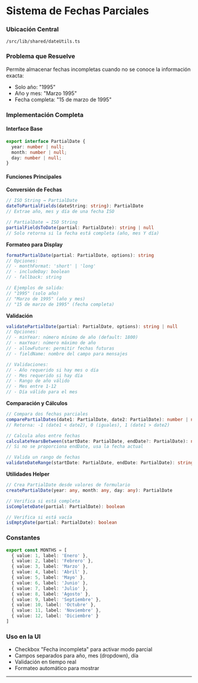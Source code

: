 # Sistema de Fechas Parciales

### Ubicación Central
`/src/lib/shared/dateUtils.ts`

### Problema que Resuelve
Permite almacenar fechas incompletas cuando no se conoce la información exacta:
- Solo año: "1995"
- Año y mes: "Marzo 1995"
- Fecha completa: "15 de marzo de 1995"

### Implementación Completa

#### Interface Base
```typescript
export interface PartialDate {
  year: number | null;
  month: number | null;
  day: number | null;
}
```

#### Funciones Principales

**Conversión de Fechas**
```typescript
// ISO String → PartialDate
dateToPartialFields(dateString: string): PartialDate
// Extrae año, mes y día de una fecha ISO

// PartialDate → ISO String
partialFieldsToDate(partial: PartialDate): string | null
// Solo retorna si la fecha está completa (año, mes Y día)
```

**Formateo para Display**
```typescript
formatPartialDate(partial: PartialDate, options): string
// Opciones:
// - monthFormat: 'short' | 'long'
// - includeDay: boolean
// - fallback: string

// Ejemplos de salida:
// "1995" (solo año)
// "Marzo de 1995" (año y mes)
// "15 de marzo de 1995" (fecha completa)
```

**Validación**
```typescript
validatePartialDate(partial: PartialDate, options): string | null
// Opciones:
// - minYear: número mínimo de año (default: 1800)
// - maxYear: número máximo de año
// - allowFuture: permitir fechas futuras
// - fieldName: nombre del campo para mensajes

// Validaciones:
// - Año requerido si hay mes o día
// - Mes requerido si hay día
// - Rango de año válido
// - Mes entre 1-12
// - Día válido para el mes
```

**Comparación y Cálculos**
```typescript
// Compara dos fechas parciales
comparePartialDates(date1: PartialDate, date2: PartialDate): number | null
// Retorna: -1 (date1 < date2), 0 (iguales), 1 (date1 > date2)

// Calcula años entre fechas
calculateYearsBetween(startDate: PartialDate, endDate?: PartialDate): number | null
// Si no se proporciona endDate, usa la fecha actual

// Valida un rango de fechas
validateDateRange(startDate: PartialDate, endDate: PartialDate): string | null
```

**Utilidades Helper**
```typescript
// Crea PartialDate desde valores de formulario
createPartialDate(year: any, month: any, day: any): PartialDate

// Verifica si está completa
isCompleteDate(partial: PartialDate): boolean

// Verifica si está vacía
isEmptyDate(partial: PartialDate): boolean
```

### Constantes
```typescript
export const MONTHS = [
  { value: 1, label: 'Enero' },
  { value: 2, label: 'Febrero' },
  { value: 3, label: 'Marzo' },
  { value: 4, label: 'Abril' },
  { value: 5, label: 'Mayo' },
  { value: 6, label: 'Junio' },
  { value: 7, label: 'Julio' },
  { value: 8, label: 'Agosto' },
  { value: 9, label: 'Septiembre' },
  { value: 10, label: 'Octubre' },
  { value: 11, label: 'Noviembre' },
  { value: 12, label: 'Diciembre' }
]
```

### Uso en la UI
- Checkbox "Fecha incompleta" para activar modo parcial
- Campos separados para año, mes (dropdown), día
- Validación en tiempo real
- Formateo automático para mostrar

---